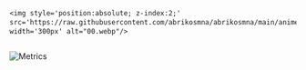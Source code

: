 <div style="position:realitive; display: flex; flex-wrap: nowrap;"> 
    
    <img style='position:absolute; z-index:2;' src='https://raw.githubusercontent.com/abrikosmna/abrikosmna/main/anime_picture.jfif' width='300px' alt="00.webp"/>
</div> 



![Metrics](/github-metrics.svg)

